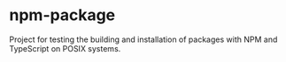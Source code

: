 # npm-package
Project for testing the building and installation of packages with NPM and TypeScript on POSIX systems.
